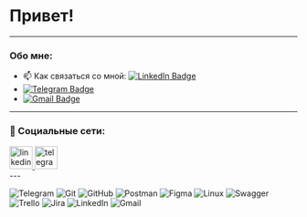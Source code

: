 # Привет!
---
### Обо мне:

- 📫 Как связаться со мной: [![LinkedIn Badge](https://img.shields.io/badge/-@eshlemina-blue?style=flat&logo=LinkedIn&logoColor=white)](https://www.linkedin.com/in/eshlemina/)
- [![Telegram Badge](https://img.shields.io/badge/-Telegram-2CA5E0?style=flat&logo=telegram&logoColor=white)](https://t.me/eshlemina)
- [![Gmail Badge](https://img.shields.io/badge/-Gmail-red?style=flat&logo=Gmail&logoColor=white)](mailto:e.v.shlemina@gmail.com)
---
### 🤝 Социальные сети:
  <div id="badges">
    <a href="https://www.linkedin.com/in/ekaterina-s-b327b3276/" target="_blank">
      <img src="https://cdn-icons-png.flaticon.com/512/2504/2504799.png" width="40" height="40" alt="linkedin" />
    </a>
    <a href="https://t.me/eshlemina" target="_blank">
      <img src="https://cdn-icons-png.flaticon.com/512/2111/2111646.png" width="40" height="40" alt="telegram" />
    </a>
  </div>
---


![Telegram](https://img.shields.io/badge/Telegram-2CA5E0?style=for-the-badge&logo=telegram&logoColor=white)
![Git](https://img.shields.io/badge/git-%23F05033.svg?style=for-the-badge&logo=git&logoColor=white)
![GitHub](https://img.shields.io/badge/github-%23121011.svg?style=for-the-badge&logo=github&logoColor=white)
![Postman](https://img.shields.io/badge/Postman-FF6C37?style=for-the-badge&logo=postman&logoColor=white)
![Figma](https://img.shields.io/badge/figma-%23F24E1E.svg?style=for-the-badge&logo=figma&logoColor=white)
![Linux](https://img.shields.io/badge/Linux-FCC624?style=for-the-badge&logo=linux&logoColor=black)
![Swagger](https://img.shields.io/badge/-Swagger-%23Clojure?style=for-the-badge&logo=swagger&logoColor=white)
![Trello](https://img.shields.io/badge/Trello-%23026AA7.svg?style=for-the-badge&logo=Trello&logoColor=white)
![Jira](https://img.shields.io/badge/jira-%230A0FFF.svg?style=for-the-badge&logo=jira&logoColor=white)
![LinkedIn](https://img.shields.io/badge/linkedin-%230077B5.svg?style=for-the-badge&logo=linkedin&logoColor=white)
![Gmail](https://img.shields.io/badge/Gmail-D14836?style=for-the-badge&logo=gmail&logoColor=white)
